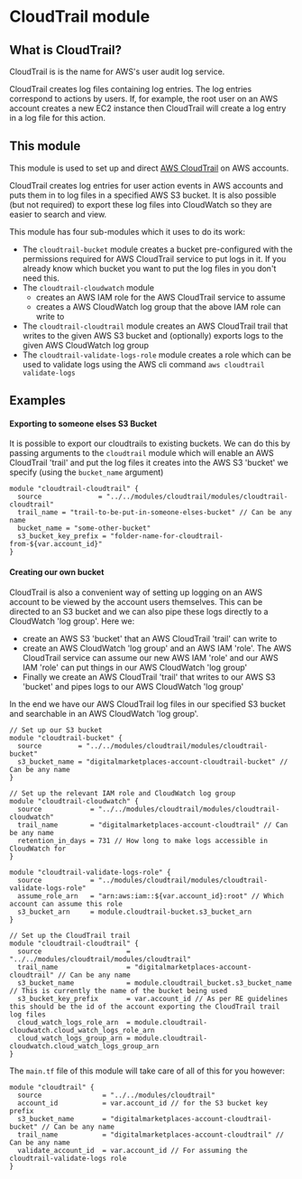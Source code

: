 # CloudTrail module

## What is CloudTrail?

CloudTrail is is the name for AWS's user audit log service.

CloudTrail creates log files containing log entries. The log entries correspond to actions by users. If, for example, the root user on an AWS account creates a new EC2 instance then CloudTrail will create a log entry in a log file for this action.

## This module

This module is used to set up and direct [AWS CloudTrail](https://docs.aws.amazon.com/awscloudtrail/latest/userguide/cloudtrail-user-guide.html) on AWS accounts.

CloudTrail creates log entries for user action events in AWS accounts and puts them in to log files in a specified AWS S3 bucket.
It is also possible (but not required) to export these log files into CloudWatch so they are easier to search and view.

This module has four sub-modules which it uses to do its work:

* The `cloudtrail-bucket` module creates a bucket pre-configured with the permissions required for AWS CloudTrail service to put logs in it. If you already know which bucket you want to put the log files in you don't need this.
* The `cloudtrail-cloudwatch` module
  * creates an AWS IAM role for the AWS CloudTrail service to assume
  * creates a AWS CloudWatch log group that the above IAM role can write to
* The `cloudtrail-cloudtrail` module creates an AWS CloudTrail trail that writes to the given AWS S3 bucket and (optionally) exports logs to the given AWS CloudWatch log group
* The `cloudtrail-validate-logs-role` module creates a role which can be used to validate logs using the AWS cli command `aws cloudtrail validate-logs`

## Examples

#### Exporting to someone elses S3 Bucket

It is possible to export our cloudtrails to existing buckets. We can do this by passing arguments to the `cloudtrail` module which will enable an AWS CloudTrail 'trail' and put the log files it creates into the AWS S3 'bucket' we specify (using the `bucket_name` argument)

```
module "cloudtrail-cloudtrail" {
  source              = "../../modules/cloudtrail/modules/cloudtrail-cloudtrail"
  trail_name = "trail-to-be-put-in-someone-elses-bucket" // Can be any name
  bucket_name = "some-other-bucket"
  s3_bucket_key_prefix = "folder-name-for-cloudtrail-from-${var.account_id}"
}
```


#### Creating our own bucket

CloudTrail is also a convenient way of setting up logging on an AWS account to be viewed by the account users themselves. This can be directed to an S3 bucket and we can also pipe these logs directly to a CloudWatch 'log group'. Here we:
* create an AWS S3 'bucket' that an AWS CloudTrail 'trail' can write to
* create an AWS CloudWatch 'log group' and an AWS IAM 'role'. The AWS CloudTrail service can assume our new AWS IAM 'role' and our AWS IAM 'role' can put things in our AWS CloudWatch 'log group'
* Finally we create an AWS CloudTrail 'trail' that writes to our AWS S3 'bucket' and pipes logs to our AWS CloudWatch 'log group'

In the end we have our AWS CloudTrail log files in our specified S3 bucket and searchable in an AWS CloudWatch 'log group'.

```
// Set up our S3 bucket
module "cloudtrail-bucket" {
  source         = "../../modules/cloudtrail/modules/cloudtrail-bucket"
  s3_bucket_name = "digitalmarketplaces-account-cloudtrail-bucket" // Can be any name
}

// Set up the relevant IAM role and CloudWatch log group
module "cloudtrail-cloudwatch" {
  source            = "../../modules/cloudtrail/modules/cloudtrail-cloudwatch"
  trail_name        = "digitalmarketplaces-account-cloudtrail" // Can be any name
  retention_in_days = 731 // How long to make logs accessible in CloudWatch for
}

module "cloudtrail-validate-logs-role" {
  source            = "../modules/cloudtrail/modules/cloudtrail-validate-logs-role"
  assume_role_arn   = "arn:aws:iam::${var.account_id}:root" // Which account can assume this role
  s3_bucket_arn     = module.cloudtrail-bucket.s3_bucket_arn
}

// Set up the CloudTrail trail
module "cloudtrail-cloudtrail" {
  source                     = "../../modules/cloudtrail/modules/cloudtrail"
  trail_name                 = "digitalmarketplaces-account-cloudtrail" // Can be any name
  s3_bucket_name             = module.cloudtrail_bucket.s3_bucket_name // This is currently the name of the bucket being used
  s3_bucket_key_prefix       = var.account_id // As per RE guidelines this should be the id of the account exporting the CloudTrail trail log files
  cloud_watch_logs_role_arn  = module.cloudtrail-cloudwatch.cloud_watch_logs_role_arn
  cloud_watch_logs_group_arn = module.cloudtrail-cloudwatch.cloud_watch_logs_group_arn
}
```

The `main.tf` file of this module will take care of all of this for you however:

```
module "cloudtrail" {
  source               = "../../modules/cloudtrail"
  account_id           = var.account_id // for the S3 bucket key prefix
  s3_bucket_name       = "digitalmarketplaces-account-cloudtrail-bucket" // Can be any name
  trail_name           = "digitalmarketplaces-account-cloudtrail" // Can be any name
  validate_account_id  = var.account_id // For assuming the cloudtrail-validate-logs role
}
```
